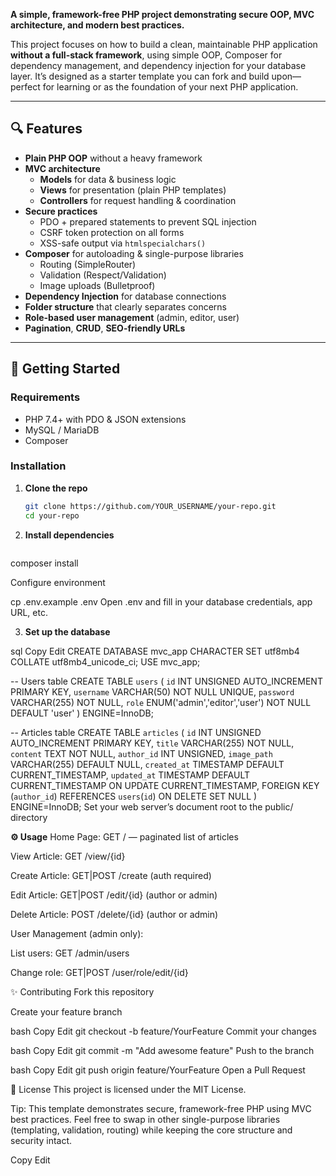 
**A simple, framework-free PHP project demonstrating secure OOP, MVC architecture, and modern best practices.**

This project focuses on how to build a clean, maintainable PHP application **without a full-stack framework**, using simple OOP, Composer for dependency management, and dependency injection for your database layer. It’s designed as a starter template you can fork and build upon—perfect for learning or as the foundation of your next PHP application.

---

## 🔍 Features

- **Plain PHP OOP** without a heavy framework  
- **MVC architecture**  
  - **Models** for data & business logic  
  - **Views** for presentation (plain PHP templates)  
  - **Controllers** for request handling & coordination  
- **Secure practices**  
  - PDO + prepared statements to prevent SQL injection  
  - CSRF token protection on all forms  
  - XSS-safe output via `htmlspecialchars()`  
- **Composer** for autoloading & single-purpose libraries  
  - Routing (SimpleRouter)  
  - Validation (Respect/Validation)  
  - Image uploads (Bulletproof)  
- **Dependency Injection** for database connections  
- **Folder structure** that clearly separates concerns  
- **Role-based user management** (admin, editor, user)  
- **Pagination**, **CRUD**, **SEO-friendly URLs**

---

## 🚀 Getting Started

### Requirements

- PHP 7.4+ with PDO & JSON extensions  
- MySQL / MariaDB  
- Composer  

### Installation

1. **Clone the repo**  
   ```bash
   git clone https://github.com/YOUR_USERNAME/your-repo.git
   cd your-repo
2. **Install dependencies**

   ```bash
composer install

Configure environment


cp .env.example .env
Open .env and fill in your database credentials, app URL, etc.

3. **Set up the database**

sql
Copy
Edit
CREATE DATABASE mvc_app CHARACTER SET utf8mb4 COLLATE utf8mb4_unicode_ci;
USE mvc_app;

-- Users table
CREATE TABLE `users` (
  `id` INT UNSIGNED AUTO_INCREMENT PRIMARY KEY,
  `username` VARCHAR(50) NOT NULL UNIQUE,
  `password` VARCHAR(255) NOT NULL,
  `role` ENUM('admin','editor','user') NOT NULL DEFAULT 'user'
) ENGINE=InnoDB;

-- Articles table
CREATE TABLE `articles` (
  `id` INT UNSIGNED AUTO_INCREMENT PRIMARY KEY,
  `title` VARCHAR(255) NOT NULL,
  `content` TEXT NOT NULL,
  `author_id` INT UNSIGNED,
  `image_path` VARCHAR(255) DEFAULT NULL,
  `created_at` TIMESTAMP DEFAULT CURRENT_TIMESTAMP,
  `updated_at` TIMESTAMP DEFAULT CURRENT_TIMESTAMP ON UPDATE CURRENT_TIMESTAMP,
  FOREIGN KEY (`author_id`) REFERENCES `users`(`id`) ON DELETE SET NULL
) ENGINE=InnoDB;
Set your web server’s document root to the public/ directory

**⚙️ Usage**
Home Page: GET / — paginated list of articles

View Article: GET /view/{id}

Create Article: GET|POST /create (auth required)

Edit Article: GET|POST /edit/{id} (author or admin)

Delete Article: POST /delete/{id} (author or admin)

User Management (admin only):

List users: GET /admin/users

Change role: GET|POST /user/role/edit/{id}

✨ Contributing
Fork this repository

Create your feature branch

bash
Copy
Edit
git checkout -b feature/YourFeature
Commit your changes

bash
Copy
Edit
git commit -m "Add awesome feature"
Push to the branch

bash
Copy
Edit
git push origin feature/YourFeature
Open a Pull Request

📄 License
This project is licensed under the MIT License.

Tip: This template demonstrates secure, framework-free PHP using MVC best practices. Feel free to swap in other single-purpose libraries (templating, validation, routing) while keeping the core structure and security intact.

Copy
Edit
